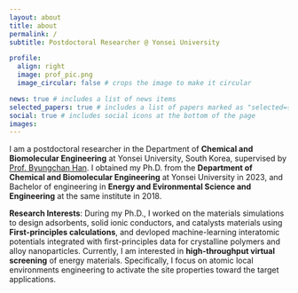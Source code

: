 ```yaml
---
layout: about
title: about
permalink: /
subtitle: Postdoctoral Researcher @ Yonsei University

profile:
  align: right
  image: prof_pic.png
  image_circular: false # crops the image to make it circular

news: true # includes a list of news items
selected_papers: true # includes a list of papers marked as "selected={true}"
social: true # includes social icons at the bottom of the page
images:
---
```


I am a postdoctoral researcher in the Department of <b>Chemical and Biomolecular Engineering</b> at Yonsei University, South Korea, supervised by [Prof. Byungchan Han](https://www.bchansgroup.net/). I obtained my Ph.D. from the <b>Department of Chemical and Biomolecular Engineering</b> at Yonsei University in 2023, and Bachelor of engineering in <b>Energy and Evironmental Science and Engineering</b> at the same institute in 2018.

<b>Research Interests</b>: During my Ph.D., I worked on the materials simulations to design adsorbents, solid ionic conductors, and catalysts materials using <b>First-principles calculations</b>, and devloped machine-learning interatomic potentials integrated with first-principles data for crystalline polymers and alloy nanoparticles. Currently, I am interested in <b>high-throughput virtual screening</b> of energy materials. Specifically, I focus on atomic local environments engineering to activate the site properties toward the target applications.
